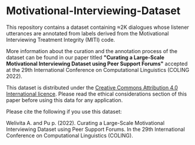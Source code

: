# Motivational-Interviewing-Dataset
This repository contains a dataset containing ≈2K dialogues whose listener utterances are annotated from labels derived from the  Motivational Interviewing Treatment Integrity (MITI) code.

More information about the curation and the annotation process of the dataset can be found in our paper titled **"Curating a Large-Scale Motivational Interviewing Dataset using Peer Support Forums"** accepted at the 29th International Conference on Computational Linguistics (COLING 2022).

This dataset is distributed under the [Creative Commons Attribution 4.0 International licence](https://creativecommons.org/licenses/by/4.0/legalcode). Please read the ethical considerations section of this paper before using this data for any application. 

Please cite the following if you use this dataset:

Welivita A. and Pu p. (2022). Curating a Large-Scale Motivational Interviewing Dataset using Peer Support Forums. In the 29th International Conference on Computational Linguistics (COLING).


